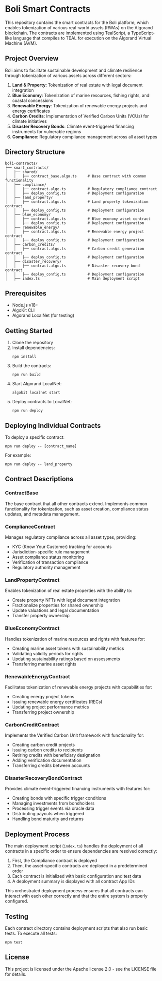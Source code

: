 # Boli Smart Contracts

This repository contains the smart contracts for the Boli platform, which enables tokenization of various real-world assets (RWAs) on the Algorand blockchain. The contracts are implemented using TealScript, a TypeScript-like language that compiles to TEAL for execution on the Algorand Virtual Machine (AVM).

## Project Overview

Boli aims to facilitate sustainable development and climate resilience through tokenization of various assets across different sectors:

1. **Land & Property**: Tokenization of real estate with legal document integration
2. **Blue Economy**: Tokenization of marine resources, fishing rights, and coastal concessions
3. **Renewable Energy**: Tokenization of renewable energy projects and energy certificates
4. **Carbon Credits**: Implementation of Verified Carbon Units (VCUs) for climate initiatives
5. **Disaster Recovery Bonds**: Climate event-triggered financing instruments for vulnerable regions
6. **Compliance**: Regulatory compliance management across all asset types

## Directory Structure

```
boli-contracts/
├── smart_contracts/
│   ├── shared/
│   │   ├── contract_base.algo.ts     # Base contract with common functionality
│   ├── compliance/
│   │   ├── contract.algo.ts          # Regulatory compliance contract
│   │   ├── deploy_config.ts          # Deployment configuration
│   ├── land_property/
│   │   ├── contract.algo.ts          # Land property tokenization contract
│   │   ├── deploy_config.ts          # Deployment configuration
│   ├── blue_economy/
│   │   ├── contract.algo.ts          # Blue economy asset contract
│   │   ├── deploy_config.ts          # Deployment configuration
│   ├── renewable_energy/
│   │   ├── contract.algo.ts          # Renewable energy project contract
│   │   ├── deploy_config.ts          # Deployment configuration
│   ├── carbon_credits/
│   │   ├── contract.algo.ts          # Carbon credit generation contract
│   │   ├── deploy_config.ts          # Deployment configuration
│   ├── disaster_recovery/
│   │   ├── contract.algo.ts          # Disaster recovery bond contract
│   │   ├── deploy_config.ts          # Deployment configuration
│   ├── index.ts                      # Main deployment script
```

## Prerequisites

- Node.js v18+
- AlgoKit CLI
- Algorand LocalNet (for testing)

## Getting Started

1. Clone the repository
2. Install dependencies:
   ```
   npm install
   ```
3. Build the contracts:
   ```
   npm run build
   ```
4. Start Algorand LocalNet:
   ```
   algokit localnet start
   ```
5. Deploy contracts to LocalNet:
   ```
   npm run deploy
   ```

## Deploying Individual Contracts

To deploy a specific contract:

```
npm run deploy -- [contract_name]
```

For example:
```
npm run deploy -- land_property
```

## Contract Descriptions

### ContractBase

The base contract that all other contracts extend. Implements common functionality for tokenization, such as asset creation, compliance status updates, and metadata management.

### ComplianceContract

Manages regulatory compliance across all asset types, providing:
- KYC (Know Your Customer) tracking for accounts
- Jurisdiction-specific rule management
- Asset compliance status monitoring
- Verification of transaction compliance
- Regulatory authority management

### LandPropertyContract

Enables tokenization of real estate properties with the ability to:
- Create property NFTs with legal document integration
- Fractionalize properties for shared ownership
- Update valuations and legal documentation
- Transfer property ownership

### BlueEconomyContract

Handles tokenization of marine resources and rights with features for:
- Creating marine asset tokens with sustainability metrics
- Validating validity periods for rights
- Updating sustainability ratings based on assessments
- Transferring marine asset rights

### RenewableEnergyContract

Facilitates tokenization of renewable energy projects with capabilities for:
- Creating energy project tokens
- Issuing renewable energy certificates (RECs)
- Updating project performance metrics
- Transferring project ownership

### CarbonCreditContract

Implements the Verified Carbon Unit framework with functionality for:
- Creating carbon credit projects
- Issuing carbon credits to recipients
- Retiring credits with beneficiary designation
- Adding verification documentation
- Transferring credits between accounts

### DisasterRecoveryBondContract

Provides climate event-triggered financing instruments with features for:
- Creating bonds with specific trigger conditions
- Managing investments from bondholders
- Processing trigger events via oracle data
- Distributing payouts when triggered
- Handling bond maturity and returns

## Deployment Process

The main deployment script (`index.ts`) handles the deployment of all contracts in a specific order to ensure dependencies are resolved correctly:

1. First, the Compliance contract is deployed
2. Then, the asset-specific contracts are deployed in a predetermined order
3. Each contract is initialized with basic configuration and test data
4. A deployment summary is displayed with all contract App IDs

This orchestrated deployment process ensures that all contracts can interact with each other correctly and that the entire system is properly configured.

## Testing

Each contract directory contains deployment scripts that also run basic tests. To execute all tests:

```
npm test
```

## License

This project is licensed under the Apache license 2.0 - see the LICENSE file for details.

